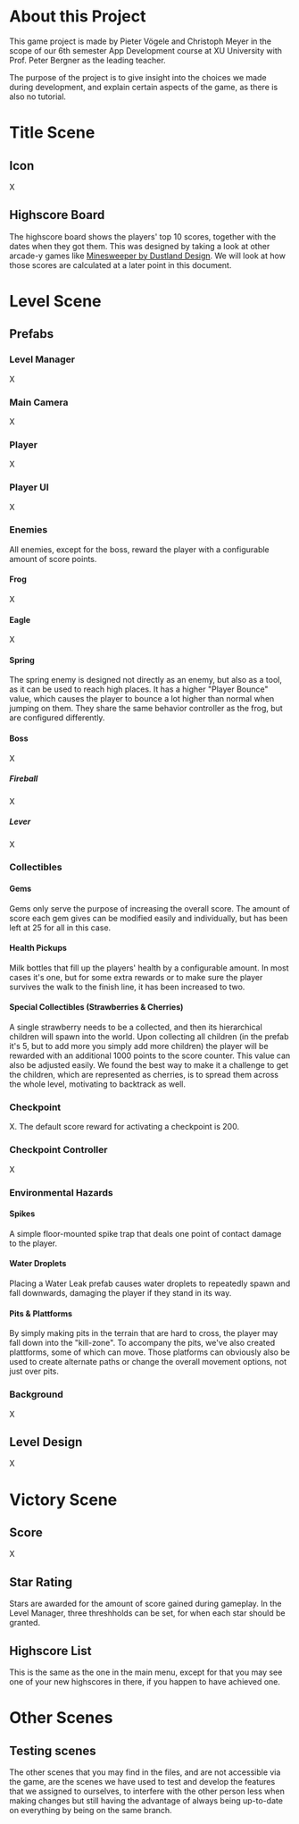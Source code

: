 # About this Project
This game project is made by Pieter Vögele and Christoph Meyer in the scope of our 6th semester App Development course at XU University with Prof. Peter Bergner as the leading teacher.

The purpose of the project is to give insight into the choices we made during development, and explain certain aspects of the game, as there is also no tutorial.

# Title Scene
## Icon
X
## Highscore Board
The highscore board shows the players' top 10 scores, together with the dates when they got them. This was designed by taking a look at other arcade-y games like [Minesweeper by Dustland Design](https://play.google.com/store/apps/details?id=ee.dustland.android.minesweeper). We will look at how those scores are calculated at a later point in this document.

# Level Scene
## Prefabs
### Level Manager
X
### Main Camera
X
### Player
X
### Player UI
X
### Enemies
All enemies, except for the boss, reward the player with a configurable amount of score points.
#### Frog
X
#### Eagle
X
#### Spring
The spring enemy is designed not directly as an enemy, but also as a tool, as it can be used to reach high places. It has a higher "Player Bounce" value, which causes the player to bounce a lot higher than normal when jumping on them. They share the same behavior controller as the frog, but are configured differently.
#### Boss
X
##### Fireball
X
##### Lever
X
### Collectibles
#### Gems
Gems only serve the purpose of increasing the overall score. The amount of score each gem gives can be modified easily and individually, but has been left at 25 for all in this case.
#### Health Pickups
Milk bottles that fill up the players' health by a configurable amount. In most cases it's one, but for some extra rewards or to make sure the player survives the walk to the finish line, it has been increased to two.
#### Special Collectibles (Strawberries & Cherries)
A single strawberry needs to be a collected, and then its hierarchical children will spawn into the world. Upon collecting all children (in the prefab it's 5, but to add more you simply add more children) the player will be rewarded with an additional 1000 points to the score counter. This value can also be adjusted easily. We found the best way to make it a challenge to get the children, which are represented as cherries, is to spread them across the whole level, motivating to backtrack as well.
### Checkpoint
X. The default score reward for activating a checkpoint is 200.
### Checkpoint Controller
X
### Environmental Hazards
#### Spikes
A simple floor-mounted spike trap that deals one point of contact damage to the player.
#### Water Droplets
Placing a Water Leak prefab causes water droplets to repeatedly spawn and fall downwards, damaging the player if they stand in its way.
#### Pits & Plattforms
By simply making pits in the terrain that are hard to cross, the player may fall down into the "kill-zone". To accompany the pits, we've also created plattforms, some of which can move. Those platforms can obviously also be used to create alternate paths or change the overall movement options, not just over pits.
### Background
X

## Level Design
X

# Victory Scene
## Score
X
## Star Rating
Stars are awarded for the amount of score gained during gameplay. In the Level Manager, three threshholds can be set, for when each star should be granted.
## Highscore List
This is the same as the one in the main menu, except for that you may see one of your new highscores in there, if you happen to have achieved one.

# Other Scenes
## Testing scenes
The other scenes that you may find in the files, and are not accessible via the game, are the scenes we have used to test and develop the features that we assigned to ourselves, to interfere with the other person less when making changes but still having the advantage of always being up-to-date on everything by being on the same branch.
